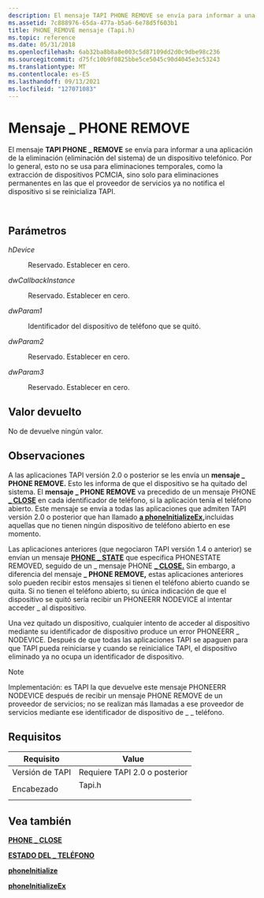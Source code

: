 ```yaml
---
description: El mensaje TAPI PHONE REMOVE se envía para informar a una aplicación de la eliminación \_ (eliminación del sistema) de un dispositivo telefónico.
ms.assetid: 7c888976-65da-477a-b5a6-6e78d5f603b1
title: PHONE_REMOVE mensaje (Tapi.h)
ms.topic: reference
ms.date: 05/31/2018
ms.openlocfilehash: 6ab32ba8b8a8e003c5d87109dd2d0c9dbe98c236
ms.sourcegitcommit: d75fc10b9f0825bbe5ce5045c90d4045e3c53243
ms.translationtype: MT
ms.contentlocale: es-ES
ms.lasthandoff: 09/13/2021
ms.locfileid: "127071083"
---
```

# <a name="phone_remove-message"></a>Mensaje \_ PHONE REMOVE

El mensaje **TAPI PHONE \_ REMOVE** se envía para informar a una aplicación de la eliminación (eliminación del sistema) de un dispositivo telefónico. Por lo general, esto no se usa para eliminaciones temporales, como la extracción de dispositivos PCMCIA, sino solo para eliminaciones permanentes en las que el proveedor de servicios ya no notifica el dispositivo si se reinicializa TAPI.


```C++
            
```



## <a name="parameters"></a>Parámetros

<dl> <dt>

*hDevice* 
</dt> <dd>

Reservado. Establecer en cero.

</dd> <dt>

*dwCallbackInstance* 
</dt> <dd>

Reservado. Establecer en cero.

</dd> <dt>

*dwParam1* 
</dt> <dd>

Identificador del dispositivo de teléfono que se quitó.

</dd> <dt>

*dwParam2* 
</dt> <dd>

Reservado. Establecer en cero.

</dd> <dt>

*dwParam3* 
</dt> <dd>

Reservado. Establecer en cero.

</dd> </dl>

## <a name="return-value"></a>Valor devuelto

No de devuelve ningún valor.

## <a name="remarks"></a>Observaciones

A las aplicaciones TAPI versión 2.0 o posterior se les envía un **mensaje \_ PHONE REMOVE.** Esto les informa de que el dispositivo se ha quitado del sistema. El **mensaje \_ PHONE REMOVE** va precedido de un mensaje PHONE [**\_ CLOSE**](phone-close.md) en cada identificador de teléfono, si la aplicación tenía el teléfono abierto. Este mensaje se envía a todas las aplicaciones que admiten TAPI versión 2.0 o posterior que han llamado [**a phoneInitializeEx,**](/windows/desktop/api/Tapi/nf-tapi-phoneinitializeexa)incluidas aquellas que no tienen ningún dispositivo de teléfono abierto en ese momento.

Las aplicaciones anteriores (que negociaron TAPI versión 1.4 o anterior) se envían un mensaje [**PHONE \_ STATE**](phone-state.md) que especifica PHONESTATE REMOVED, seguido de un \_ mensaje PHONE [**\_ CLOSE.**](phone-close.md) Sin embargo, a diferencia del mensaje **\_ PHONE REMOVE,** estas aplicaciones anteriores solo pueden recibir estos mensajes si tienen el teléfono abierto cuando se quita. Si no tienen el teléfono abierto, su única indicación de que el dispositivo se quitó sería recibir un PHONEERR NODEVICE al intentar acceder \_ al dispositivo.

Una vez quitado un dispositivo, cualquier intento de acceder al dispositivo mediante su identificador de dispositivo produce un error PHONEERR \_ NODEVICE. Después de que todas las aplicaciones TAPI se apaguen para que TAPI pueda reiniciarse y cuando se reinicialice TAPI, el dispositivo eliminado ya no ocupa un identificador de dispositivo.

> [!Note]  
> Implementación: es TAPI la que devuelve este mensaje PHONEERR NODEVICE después de recibir un mensaje PHONE REMOVE de un proveedor de servicios; no se realizan más llamadas a ese proveedor de servicios mediante ese identificador de dispositivo de \_ \_ teléfono.

 

## <a name="requirements"></a>Requisitos



| Requisito | Value |
|-------------------------|-----------------------------------------------------------------------------------|
| Versión de TAPI<br/> | Requiere TAPI 2.0 o posterior<br/>                                             |
| Encabezado<br/>       | <dl> <dt>Tapi.h</dt> </dl> |



## <a name="see-also"></a>Vea también

<dl> <dt>

[**PHONE \_ CLOSE**](phone-close.md)
</dt> <dt>

[**ESTADO DEL \_ TELÉFONO**](phone-state.md)
</dt> <dt>

[**phoneInitialize**](/windows/desktop/api/Tapi/nf-tapi-phoneinitialize)
</dt> <dt>

[**phoneInitializeEx**](/windows/desktop/api/Tapi/nf-tapi-phoneinitializeexa)
</dt> </dl>

 

 




